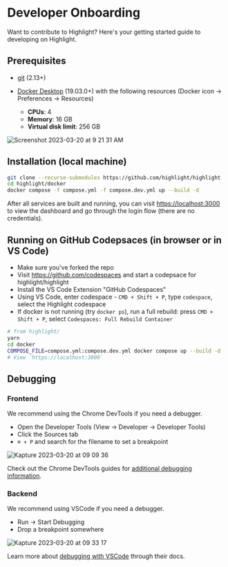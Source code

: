 # Developer Onboarding

Want to contribute to Highlight? Here's your getting started guide to developing on Highlight.

## Prerequisites

* [git](https://git-scm.com/downloads) (2.13+)
* [Docker Desktop](https://www.docker.com/products/docker-desktop/) (19.03.0+) with the following resources (Docker icon -> Preferences -> Resources)

  * **CPUs**: 4
  * **Memory**: 16 GB
  * **Virtual disk limit**: 256 GB

![Screenshot 2023-03-20 at 9 21 31 AM](https://user-images.githubusercontent.com/58678/226386832-c398a37a-8ef1-4327-bd54-de4d7e7d4aa2.png)

## Installation (local machine)

```bash
git clone --recurse-submodules https://github.com/highlight/highlight
cd highlight/docker
docker compose -f compose.yml -f compose.dev.yml up --build -d
```

After all services are built and running, you can visit [https://localhost:3000](https://localhost:3000) to view the dashboard and go through the login flow (there are no credentials).

## Running on GitHub Codepsaces (in browser or in VS Code)
* Make sure you've forked the repo
* Visit https://github.com/codespaces and start a codepsace for highlight/highlight
* Install the VS Code Extension "GitHub Codespaces"
* Using VS Code, enter codespace - `CMD + Shift + P`, type `codespace`, select the Highlight codespace
* If docker is not running (try `docker ps`), run a full rebuild: press `CMD + Shift + P`, select `Codespaces: Full Rebuild Container`
```bash
# from highlight/
yarn
cd docker
COMPOSE_FILE=compose.yml:compose.dev.yml docker compose up --build -d
# View `https://localhost:3000`
```

## Debugging

### Frontend

We recommend using the Chrome DevTools if you need a debugger.

* Open the Developer Tools (View -> Developer -> Developer Tools)
* Click the Sources tab
* `⌘ + P` and search for the filename to set a breakpoint

![Kapture 2023-03-20 at 09 09 36](https://user-images.githubusercontent.com/58678/226383772-52c28ff4-f1f7-4756-8c2a-7ba89d99d036.gif)

Check out the Chrome DevTools guides for [additional debugging information](https://developer.chrome.com/docs/devtools/javascript/).
### Backend

We recommend using VSCode if you need a debugger.

* Run -> Start Debugging
* Drop a breakpoint somewhere

![Kapture 2023-03-20 at 09 33 17](https://user-images.githubusercontent.com/58678/226390040-417ab200-22a5-47d8-8b29-f56b1141817a.gif)


Learn more about [debugging with VSCode](https://code.visualstudio.com/docs/editor/debugging#_debug-actions) through their docs.